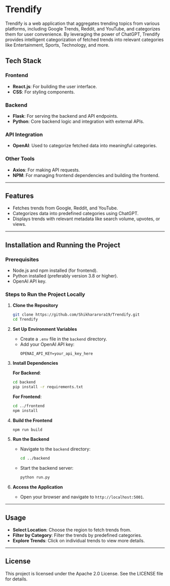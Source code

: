 # Trendify

Trendify is a web application that aggregates trending topics from various platforms, including Google Trends, Reddit, and YouTube, and categorizes them for user convenience. By leveraging the power of ChatGPT, Trendify provides intelligent categorization of fetched trends into relevant categories like Entertainment, Sports, Technology, and more.

## Tech Stack

### Frontend
- **React.js**: For building the user interface.
- **CSS**: For styling components.

### Backend
- **Flask**: For serving the backend and API endpoints.
- **Python**: Core backend logic and integration with external APIs.

### API Integration
- **OpenAI**: Used to categorize fetched data into meaningful categories.

### Other Tools
- **Axios**: For making API requests.
- **NPM**: For managing frontend dependencies and building the frontend.

---

## Features
- Fetches trends from Google, Reddit, and YouTube.
- Categorizes data into predefined categories using ChatGPT.
- Displays trends with relevant metadata like search volume, upvotes, or views.

---

## Installation and Running the Project

### Prerequisites
- Node.js and npm installed (for frontend).
- Python installed (preferably version 3.8 or higher).
- OpenAI API key.

### Steps to Run the Project Locally

1. **Clone the Repository**
   ```bash
   git clone https://github.com/Shikhararora19/Trendify.git
   cd Trendify
   ```

2. **Set Up Environment Variables**
   - Create a `.env` file in the `backend` directory.
   - Add your OpenAI API key:
     ```
     OPENAI_API_KEY=your_api_key_here
     ```

3. **Install Dependencies**

   **For Backend**:
   ```bash
   cd backend
   pip install -r requirements.txt
   ```

   **For Frontend**:
   ```bash
   cd ../frontend
   npm install
   ```

4. **Build the Frontend**
   ```bash
   npm run build
   ```

5. **Run the Backend**
   - Navigate to the `backend` directory:
     ```bash
     cd ../backend
     ```
   - Start the backend server:
     ```bash
     python run.py
     ```

6. **Access the Application**
   - Open your browser and navigate to `http://localhost:5001`.


---

## Usage
- **Select Location**: Choose the region to fetch trends from.
- **Filter by Category**: Filter the trends by predefined categories.
- **Explore Trends**: Click on individual trends to view more details.

---


## License
This project is licensed under the Apache 2.0 License. See the LICENSE file for details.
